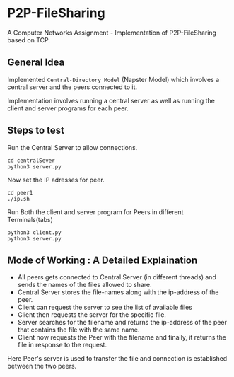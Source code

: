 # P2P-FileSharing
A Computer Networks Assignment - Implementation of P2P-FileSharing based on TCP.

## General Idea
Implemented `Central-Directory Model` (Napster Model) which involves a central server and the peers connected to it.

Implementation involves running a central server as well as running the client and server programs for each peer.

## Steps to test
Run the Central Server to allow connections.
```
cd centralSever
python3 server.py
```

Now set the IP adresses for peer.
```
cd peer1
./ip.sh
```
Run Both the client and server program for Peers in different Terminals(tabs)
```
python3 client.py
python3 server.py
```

## Mode of Working : A Detailed Explaination
- All peers gets connected to Central Server (in different threads) and sends the names of the files allowed to share.
- Central Server stores the file-names along with the ip-address of the peer.
- Client can request the server to see the list of available files
- Client then requests the server for the specific file.
- Server searches for the filename and returns the ip-address of the peer that contains the file with the same name.
- Client now requests the Peer with the filename and finally, it returns the file in response to the request.

Here Peer's server is used to transfer the file and connection is established between the two peers.